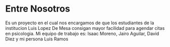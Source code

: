 # Entre Nosotros
Es un proyecto en el cual nos encargamos de que los estudiantes de la institucion Luis Lopez De Mesa consigan mayor facilidad para agendar citas en psicologia. Mi equipo de trabajo es: Isaac Moreno, Jairo Aguilar, David Diez y mi persona Luis Ramos 
